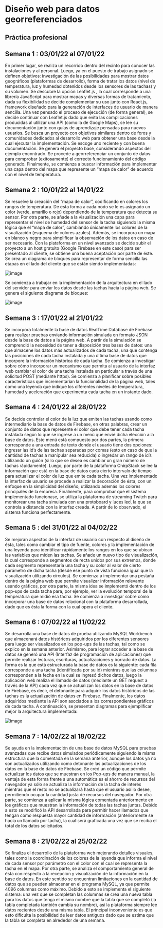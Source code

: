 # Diseño web para datos georreferenciados

## Práctica profesional 

## Semana 1 : 03/01/22 al 07/01/22

En primer lugar, se realiza un recorrido dentro del recinto para conocer las instalaciones y al personal. Luego, ya en el puesto de trabajo asignado se definen objetivos: investigación de las posibilidades para mostrar datos geográficos (plataformas de desarrollo), forma de tratar los datos (nivel de temperatura, luz y humedad obtenidos desde los sensores de las tachas) y su volumen.
Se descubre la opción Leaflet.js , la cual corresponde a una librería JavaScript para mostrar mapas y diversas formas de tratamiento, dada su flexibilidad se decide complementar su uso junto con React.js, framework diseñado para la generación de interfaces de usuario de manera sencilla. 
Una vez pensado el proceso de ejecución (de forma general), se decide continuar con Leaflet.js dado que evita las complicaciones producidas al utilizar una API (como la de Google Maps),  se lee su documentación junto con guías de aprendizaje pensadas para nuevos usuarios.
Se busca un proyecto con objetivos similares dentro de foros y comunidades dedicados al desarrollo web para obtener una base desde la cual ejecutar la implementación. Se escoge uno reciente y con buena documentación.
Se genera el proyecto base, considerando aspectos del ejemplo encontrado. Se procede a georreferenciar un conjunto de datos para comprobar (exitosamente) el correcto funcionamiento del código generado.
Finalmente, se comienza a buscar información para implementar una capa dentro del mapa que represente un “mapa de calor” de acuerdo con el nivel de temperatura.

## Semana 2 : 10/01/22 al 14/01/22

Se resuelve la creación del “mapa de calor”, codificando en colores los rangos de temperatura. De esta forma a cada nodo se le es asignado un color (verde, amarillo o rojo) dependiendo de la temperatura que detecta su sensor. Por otra parte, se añade a la visualización una capa para representar el nivel de humedad del sensor de la tacha siguiendo la misma lógica que el “mapa de calor”, cambiando únicamente los colores de la visualización (esquema de colores azules). Además, se incorpora un mapa en blanco y negro para simplificar la observación de los datos en caso de ser necesario.
Con la plataforma en un nivel avanzado se decide subir el proyecto a un host gratuito (Google Firebase en este caso) para ser presentado al cliente, se obtiene una buena aceptación por parte de éste.
Se crea un diagrama de bloques para representar de forma sencilla las etapas en el lado del cliente que se están siendo implementadas:

![image](https://user-images.githubusercontent.com/68484788/150660621-2931f8fa-2750-40ac-a05d-9a84cc0d2b32.png)

Se comienza a trabajar en la implementación de la arquitectura en el lado del servidor para enviar los datos desde las tachas hacia la página web. Se genera el siguiente diagrama de bloques:

![image](https://user-images.githubusercontent.com/68484788/150660632-c819ad6f-eade-4355-8d56-e300379a5829.png)

## Semana 3 : 17/01/22 al 21/01/22

Se incorpora totalmente la base de datos RealTime Database de Firebase para realizar pruebas enviando información simulada en formato JSON desde la base de datos a la página web. A partir de la simulación se comprendió la necesidad de tener a disposición tres bases de datos: una que almacene los datos más actualizados de cada tacha, una que contenga las posiciones de cada tacha instalada y una última base de datos que incorpore la información histórica de cada tacha.
Se comienza a investigar sobre cómo incorporar un mecanismo que permita al usuario de la interfaz web cambiar el color de una tacha instalada en particular a través de una solicitud POST (mediante https).
Se comienza a planificar sobre posibles características que incrementarían la funcionalidad de la página web, tales como una leyenda que indique los diferentes niveles de temperatura, humedad y aceleración que experimenta cada tacha en un instante dado.

## Semana 4 : 24/01/22 al 28/01/22

Se decide controlar el color de la luz que emiten las tachas usando como intermediario la base de datos de Firebase, en otras palabras, crear un conjunto de datos que represente el color que debe tener cada tacha instalada según lo que se ingrese a un menú que envié dicha elección a la base de datos. Este menú está compuesto por dos partes, la primera corresponde a una entrada de texto donde el usuario tiene dos opciones: ingresar las id’s de las tachas separadas por comas (esto en caso de que la cantidad de tachas a manipular sea reducida) o ingredar un rango de id’s utilizando un guión (si lo que se desea es cambiar un gran número de tachas rápidamente). Luego, por parte de la plataforma ChirpStack se lee la información que está en la base de datos cada cierto intervalo de tiempo para actualizar el color de luz que emite cada tacha. Una vez implementado la interfaz de usuario se procede a realizar la decoración de ésta, con un enfoque en la simplicidad del diseño, utilizando además los colores principales de la empresa.
Finalmente, para comprobar que el sistema implementado funcionase, se utiliza la plataforma de streaming Twitch para monitorear una tacha simulada con una protoboard y luces led, la que se controla a distancia con la interfaz creada. A partir de lo observado, el sistema funciona perfectamente.

## Semana 5 : del 31/01/22 al 04/02/22

Se mejoran aspectos de la interfaz de usuario con respecto al diseño de ésta, tales como cambiar el tipo de fuente, colores y la implementación de una leyenda para identificar rápidamente los rangos en los que se ubican las variables que miden las tachas.
Se añade un nuevo tipo de visualización, la cual corresponde a segmentos de recta unidos por sus extremos, donde cada segmento representaría una tacha y su color al valor de cierto parámetro de dicha tacha (desde ese punto de vista funciona igual que la visualización utilizando círculos).
Se comienza a implementar una pestaña dentro de la página web que permite visualizar información relevante usando gráficos, por otra parte, la misma idea se implementó dentro de los pop-ups de cada tacha para, por ejemplo, ver la evolución temporal de la temperatura que midió esa tacha.
Se comienza a investigar sobre cómo incorporar una base de datos relacional con la plataforma desarrollada, dado que es ésta la forma con la cual opera el cliente.

## Semana 6 : 07/02/22 al 11/02/22

Se desarrolla una base de datos de prueba utilizando MySQL Workbench que almacenará datos históricos adquiridos por los diferentes sensores para luego ser visualizados en los pop-ups de las tachas, tal como se explico en la semana anterior. Asimismo, para lograr acceder a la base de datos se generó una API (Interfaz de programación de aplicaciones) que permite realizar lecturas, escrituras, actualizaciones y borrado de datos. La forma es la que está estructurada la base de datos es la siguiente: cada fila corresponde a una tacha (identificada por su id) mientras que las columnas corresponden a la fecha en la cual se ingresó dichos datos, luego la aplicación web realiza el llamado de datos (mediante un GET request a través de la API) cada vez que se actualizan los datos en la base de datos de Firebase, es decir, el detonante para adquirir los datos históricos de las tachas es la actualización de datos en Firebase. Finalmente, los datos adquiridos mediante la API son asociados a los correspondientes gráficos de cada tacha.
A continuación, se presentan diagramas para ejemplificar mejor la arquitectura implementada:

![image](https://user-images.githubusercontent.com/68484788/153691501-51dc0079-a607-4dc0-8f3b-3d2f9c5d3dff.png)

## Semana 7 : 14/02/22 al 18/02/22

Se ayuda en la implementación de una base de datos MySQL para pruebas avanzadas que recibe datos simulados periódicamente siguiendo la misma estructura que la comentada en la semana anterior, aunque los datos ya no son actualizados utilizando como detonante las actualizaciones de los datos en la base de datos de Firebase. Se creó un código que permite actualizar los datos que se muestran en los Pop-ups de manera manual, la ventaja de esta forma frente a una automática es el ahorro de recursos del navegador ya sólo se actualiza la información de la tacha de interés mientras que el resto no se actualizará hasta que el usuario así lo desee, permitiendo ocupar la cantidad justa de recursos del navegador. Por otra parte, se comienza a aplicar la misma lógica comentada anteriormente en los gráficos que muestran la información de todas las tachas juntas. Debido a esto se modificó la API desarrollada para permitir hacer llamados que tengan como respuesta mayor cantidad de información (anteriormente se hacía un llamado por tacha), la cual será graficada una vez que se reciba el total de los datos solicitados.

## Semana 8 : 21/02/22 al 25/02/22

Se finaliza el desarrollo de la plataforma web mejorando detalles visuales, tales como la coordinación de los colores de la leyenda que informa el nivel de cada sensor por parámetro con el color con el cual se representa la tacha en el mapa. Por otra parte, se analiza el comportamiento general de ésta con respecto a la recepción y visualización de la información en la base de datos. En este sentido se encuentran limitaciones en la cantidad de datos que se pueden almacenar en el programa MySQL, ya que permite 4096 columnas como máximo. Debido a esto se implementa el siguiente sistema: una vez que se completan las columnas se crea una nueva tabla para los datos que tenga el mismo nombre que la tabla que se completó (la tabla completada también cambia su nombre), así la plataforma siempre lee datos recientes desde una misma tabla. El principal inconveniente es que esto dificulta la posibilidad de leer datos antiguos dado que se estima que la tabla se completa en alrededor de una semana.

